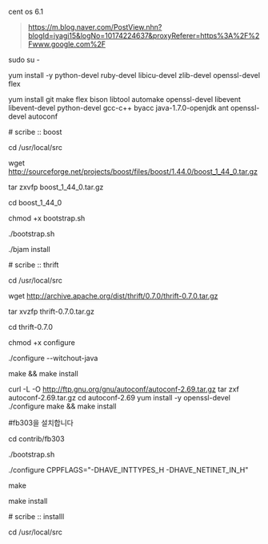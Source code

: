 cent os 6.1

> https://m.blog.naver.com/PostView.nhn?blogId=iyagi15&logNo=10174224637&proxyReferer=https%3A%2F%2Fwww.google.com%2F

sudo su -

yum install -y python-devel ruby-devel libicu-devel zlib-devel openssl-devel flex

yum install git make flex bison libtool automake openssl-devel libevent libevent-devel python-devel gcc-c++ byacc java-1.7.0-openjdk ant openssl-devel autoconf



\# scribe :: boost

cd /usr/local/src

wget http://sourceforge.net/projects/boost/files/boost/1.44.0/boost_1_44_0.tar.gz

tar zxvfp boost_1_44_0.tar.gz

cd boost_1_44_0

chmod +x bootstrap.sh

./bootstrap.sh

./bjam install





\# scribe :: thrift

cd /usr/local/src

wget http://archive.apache.org/dist/thrift/0.7.0/thrift-0.7.0.tar.gz

tar xvzfp thrift-0.7.0.tar.gz

cd thrift-0.7.0

chmod +x configure

./configure --witchout-java

make && make install



curl -L -O http://ftp.gnu.org/gnu/autoconf/autoconf-2.69.tar.gz
tar zxf autoconf-2.69.tar.gz
cd autoconf-2.69
yum install -y openssl-devel
./configure
make && make install





#fb303을 설치합니다

cd contrib/fb303

./bootstrap.sh

./configure CPPFLAGS="-DHAVE_INTTYPES_H -DHAVE_NETINET_IN_H"

make

make install





\# scribe :: installl

cd /usr/local/src




